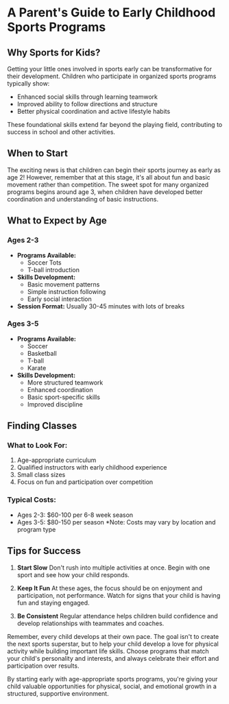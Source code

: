 # A Parent's Guide to Early Childhood Sports Programs

## Why Sports for Kids?
Getting your little ones involved in sports early can be transformative for their development. Children who participate in organized sports programs typically show:
- Enhanced social skills through learning teamwork
- Improved ability to follow directions and structure
- Better physical coordination and active lifestyle habits

These foundational skills extend far beyond the playing field, contributing to success in school and other activities.

## When to Start
The exciting news is that children can begin their sports journey as early as age 2! However, remember that at this stage, it's all about fun and basic movement rather than competition. The sweet spot for many organized programs begins around age 3, when children have developed better coordination and understanding of basic instructions.

## What to Expect by Age

### Ages 2-3
- **Programs Available:**
  - Soccer Tots
  - T-ball introduction
- **Skills Development:**
  - Basic movement patterns
  - Simple instruction following
  - Early social interaction
- **Session Format:** Usually 30-45 minutes with lots of breaks

### Ages 3-5
- **Programs Available:**
  - Soccer
  - Basketball
  - T-ball
  - Karate
- **Skills Development:**
  - More structured teamwork
  - Enhanced coordination
  - Basic sport-specific skills
  - Improved discipline

## Finding Classes

### What to Look For:
1. Age-appropriate curriculum
2. Qualified instructors with early childhood experience
3. Small class sizes
4. Focus on fun and participation over competition

### Typical Costs:
- Ages 2-3: $60-100 per 6-8 week season
- Ages 3-5: $80-150 per season
*Note: Costs may vary by location and program type

## Tips for Success

1. **Start Slow**
   Don't rush into multiple activities at once. Begin with one sport and see how your child responds.

2. **Keep It Fun**
   At these ages, the focus should be on enjoyment and participation, not performance. Watch for signs that your child is having fun and staying engaged.

3. **Be Consistent**
   Regular attendance helps children build confidence and develop relationships with teammates and coaches.

Remember, every child develops at their own pace. The goal isn't to create the next sports superstar, but to help your child develop a love for physical activity while building important life skills. Choose programs that match your child's personality and interests, and always celebrate their effort and participation over results.

By starting early with age-appropriate sports programs, you're giving your child valuable opportunities for physical, social, and emotional growth in a structured, supportive environment.
